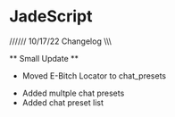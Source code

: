 # JadeScript

////// 10/17/22 Changelog \\\\\\

** Small Update ** 

 * Moved E-Bitch Locator to chat_presets
+ Added multple chat presets
+ Added chat preset list
